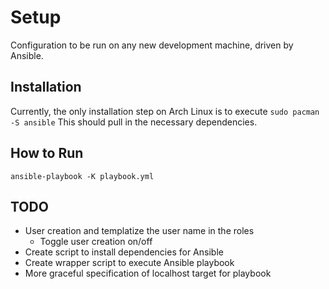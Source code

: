 # Setup
Configuration to be run on any new development machine, driven by Ansible.

## Installation
Currently, the only installation step on Arch Linux is to execute `sudo pacman -S ansible` This should pull in the necessary dependencies.

## How to Run
`ansible-playbook -K playbook.yml`

## TODO
- User creation and templatize the user name in the roles
	- Toggle user creation on/off
- Create script to install dependencies for Ansible
- Create wrapper script to execute Ansible playbook
- More graceful specification of localhost target for playbook

